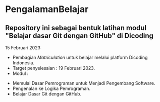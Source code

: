 
# PengalamanBelajar

## Repository ini sebagai bentuk latihan modul "Belajar dasar Git dengan GitHub" di Dicoding

15 Februari 2023
* Pembagian *Matriculation* untuk belajar melalui platform Dicoding Indonesia.
* Target penyelesaian : 19 Februari 2023.
* Modul : 
- Memulai Dasar Pemrograman untuk Menjadi Pengembang Software.
- Pengenalan ke Logika Pemrograman.
- Belajar Dasar Git dengan GitHub.
